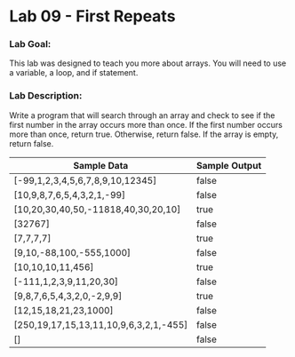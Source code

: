 # Lab 09 - First Repeats

### Lab Goal:

This lab was designed to teach you more about arrays. You will need to use a variable, a loop, and if statement.

### Lab Description:

Write a program that will search through an array and check to see if the first number in the array occurs more than once. If the first number occurs more than once, return true. Otherwise, return false. If the array is empty, return false.

**Sample Data** | **Sample Output**
----------------|------------------
[-99,1,2,3,4,5,6,7,8,9,10,12345] | false
[10,9,8,7,6,5,4,3,2,1,-99] | false
[10,20,30,40,50,-11818,40,30,20,10] | true
[32767] | false
[7,7,7,7] | true
[9,10,-88,100,-555,1000] | false
[10,10,10,11,456] | true
[-111,1,2,3,9,11,20,30] | false
[9,8,7,6,5,4,3,2,0,-2,9,9] | true
[12,15,18,21,23,1000] | false
[250,19,17,15,13,11,10,9,6,3,2,1,-455] | false
[] | false
